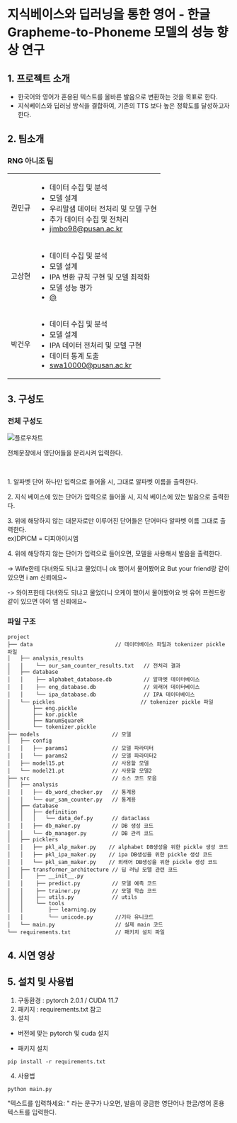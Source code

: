 # 지식베이스와 딥러닝을 통한 영어 - 한글 <br/>Grapheme-to-Phoneme 모델의 성능 향상 연구

## 1. 프로젝트 소개

- 한국어와 영어가 혼용된 텍스트를 올바른 발음으로 변환하는 것을 목표로 한다.  <br/>
- 지식베이스와 딥러닝 방식을 결합하여, 기존의 TTS 보다 높은 정확도를 달성하고자 한다. 

## 2. 팀소개

### RNG 아니조 팀

<table>
    <tr>
    <td>
      권민규
    </td>
    <td>
      <ul>
        <li>데이터 수집 및 분석</li>
        <li>모델 설계</li>
        <li>우리말샘 데이터 전처리 및 모델 구현</li>
        <li>추가 데이터 수집 및 전처리</li>
        <li><a href = "mailto: jimbo98@pusan.ac.kr">jimbo98@pusan.ac.kr</a></li>
      </ul>
    </td>
  </tr>
  <tr>
    <td>
      고상현
    </td>
    <td>
      <ul>
        <li>데이터 수집 및 분석</li>
        <li>모델 설계</li>
        <li>IPA 변환 규칙 구현 및 모델 최적화</li>
        <li>모델 성능 평가</li>
        <li><a href = "mailto: @">@</a></li>
      </ul>
    </td>
  </tr>
  <tr>
    <td>
      박건우
    </td>
    <td>
      <ul>
        <li>데이터 수집 및 분석</li>
        <li>모델 설계</li>
        <li>IPA 데이터 전처리 및 모델 구현</li>
        <li>데이터 통계 도출</li>
        <li><a href = "mailto: swa10000@pusan.ac.kr">swa10000@pusan.ac.kr</a></li>
      </ul>
    </td>
  </tr>
</table>

## 3. 구성도
### 전체 구성도
![플로우차트](https://github.com/pnucse-capstone/capstone-2023-1-04/assets/84282849/a94c0ab6-90ab-4013-ba35-d24cc4f25643)
<p> 전체문장에서 영단어들을 분리시켜 입력한다.</p></br>

<p>1. 알파벳 단어 하나만 입력으로 들어올 시, 그대로 알파벳 이름을 출력한다.</p>
<p>2. 지식 베이스에 있는 단어가 입력으로 들어올 시, 지식 베이스에 있는 발음으로 출력한다.</p>
<p>3. 위에 해당하지 않는 대문자로만 이루어진 단어들은 단어마다 알파벳 이름 그대로 출력한다.</br>   
       ex)DPICM = 디피아이시엠
</p>
<p>4. 위에 해당하지 않는 단어가 입력으로 들어오면, 모델을 사용해서 발음을 출력한다.</p>
<p>-> Wife한테 다녀와도 되냐고 물었더니 ok 했어서 물어봤어요 But your friend랑 같이 있으면 i am 신뢰에요~</p>
<p>-> 와이프한테 다녀와도 되냐고 물었더니 오케이 했어서 물어봤어요 벗 유어 프렌드랑 같이 있으면 아이 앰 신뢰에요~</p>



### 파일 구조
```
project                         
├── data                          // 데이터베이스 파일과 tokenizer pickle 파일
│   ├── analysis_results          
│   │    └── our_sam_counter_results.txt   // 전처리 결과          
│   ├── database
│   │    ├── alphabet_database.db          // 알파벳 데이터베이스  
│   │    ├── eng_database.db               // 외래어 데이터베이스
│   │    └── ipa_database.db               // IPA 데이터베이스  
│   └── pickles                           // tokenizer pickle 파일
│       ├── eng.pickle                        
│       ├── kor.pickle
│       ├── NanumSquareR
│       └── tokenizer.pickle
├── models                       // 모델
│   ├── config
│   │   ├── params1              // 모델 파라미터
│   │   └── params2              // 모델 파라미터2
│   ├── model15.pt               // 사용할 모델
│   └── model21.pt               // 사용할 모델2
├── src                          // 소스 코드 모음
│   ├── analysis
│   │   ├── db_word_checker.py   // 통계용
│   │   └── our_sam_counter.py   // 통계용            
│   ├── database                      
│   │   ├── definition
│   │   │   └── data_def.py      // dataclass                    
│   │   ├── db_maker.py          // DB 생성 코드 
│   │   └── db_manager.py        // DB 관리 코드
│   ├── picklers                          
│   │   ├── pkl_alp_maker.py    // alphabet DB생성을 위한 pickle 생성 코드
│   │   ├── pkl_ipa_maker.py    // ipa DB생성을 위한 pickle 생성 코드
│   │   └── pkl_sam_maker.py    // 외래어 DB생성을 위한 pickle 생성 코드           
│   ├── transformer_architecture // 딥 러닝 모델 관련 코드
│   │    ├── __init__.py
│   │    ├── predict.py          // 모델 예측 코드
│   │    ├── trainer.py          // 모델 학습 코드
│   │    ├── utils.py            // utils
│   │    └── tools        
│   │        ├── learning.py        
│   │        └── unicode.py       //기타 유니코드
│   └── main.py                   // 실제 main 코드 
└── requirements.txt              // 패키치 설치 파일
```
## 4. 시연 영상

## 5. 설치 및 사용법
1. 구동환경 : pytorch 2.0.1 / CUDA 11.7
2. 패키지 : requirements.txt 참고  
3. 설치  
- 버전에 맞는 pytorch 및 cuda 설치

- 패키지 설치
```
pip install -r requirements.txt
```

4. 사용법
```
python main.py 
```
"텍스트를 입력하세요: " 라는 문구가 나오면, 발음이 궁금한 영단어나 한글/영어 혼용 텍스트를 입력한다.
